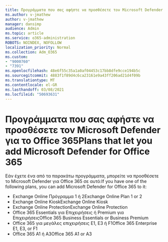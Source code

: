 ```yaml
---
title: Προγράμματα που σας αφήστε να προσθέσετε τον Microsoft Defender για το Office 365
ms.author: v-jmathew
author: v-jmathew
manager: dansimp
audience: Admin
ms.topic: article
ms.service: o365-administration
ROBOTS: NOINDEX, NOFOLLOW
localization_priority: Normal
ms.collection: Adm_O365
ms.custom:
- "9000760"
- "7391"
ms.openlocfilehash: 48e6f55c35a1a0af04453c17bb8dfe9cce194b5c
ms.sourcegitcommit: 4883f1f89d4c6ca23161e9a43ff206ad21d4f09b
ms.translationtype: MT
ms.contentlocale: el-GR
ms.lasthandoff: 03/08/2021
ms.locfileid: "50693631"
---
```

# <a name="plans-that-let-you-add-microsoft-defender-for-office-365"></a><span data-ttu-id="1b1cf-102">Προγράμματα που σας αφήστε να προσθέσετε τον Microsoft Defender για το Office 365</span><span class="sxs-lookup"><span data-stu-id="1b1cf-102">Plans that let you add Microsoft Defender for Office 365</span></span>

<span data-ttu-id="1b1cf-103">Εάν έχετε ένα από τα παρακάτω προγράμματα, μπορείτε να προσθέσετε το Microsoft Defender για Office 365 σε αυτό:</span><span class="sxs-lookup"><span data-stu-id="1b1cf-103">If you have one of the following plans, you can add Microsoft Defender for Office 365 to it:</span></span>

- <span data-ttu-id="1b1cf-104">Exchange Online Πρόγραμμα 1 ή 2</span><span class="sxs-lookup"><span data-stu-id="1b1cf-104">Exchange Online Plan 1 or 2</span></span>
- <span data-ttu-id="1b1cf-105">Exchange Online Kiosk</span><span class="sxs-lookup"><span data-stu-id="1b1cf-105">Exchange Online Kiosk</span></span>
- <span data-ttu-id="1b1cf-106">Exchange Online Protection</span><span class="sxs-lookup"><span data-stu-id="1b1cf-106">Exchange Online Protection</span></span>
- <span data-ttu-id="1b1cf-107">Office 365 Essentials για Επιχειρήσεις ή Premium για Επιχειρήσεις</span><span class="sxs-lookup"><span data-stu-id="1b1cf-107">Office 365 Business Essentials or Business Premium</span></span>
- <span data-ttu-id="1b1cf-108">Office 365 για μεγάλες επιχειρήσεις E1, E3 ή F1</span><span class="sxs-lookup"><span data-stu-id="1b1cf-108">Office 365 Enterprise E1, E3, or F1</span></span>
- <span data-ttu-id="1b1cf-109">Office 365 A1 ή A3</span><span class="sxs-lookup"><span data-stu-id="1b1cf-109">Office 365 A1 or A3</span></span>
